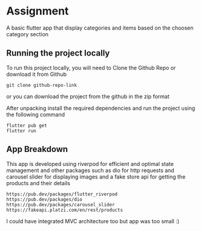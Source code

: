 
# Assignment

A basic flutter app that display categories and items based on the choosen category section 
## Running the project locally

To run this project locally, you will need to Clone the Github Repo or download it from Github

    git clone github-repo-link


or you can download the project from the github in the zip format

After unpacking install the required dependencies and run the project using the following command   

    flutter pub get
    flutter run
## App Breakdown

This app is developed using riverpod for efficient and optimal state management and other packages such as dio for http requests and carousel slider for displaying images and a fake store api for getting the products and their details

    https://pub.dev/packages/flutter_riverpod
    https://pub.dev/packages/dio
    https://pub.dev/packages/carousel_slider
    https://fakeapi.platzi.com/en/rest/products
    

I could have integrated MVC architecture too but app was too small :)





